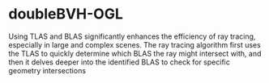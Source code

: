 # doubleBVH-OGL
Using TLAS and BLAS significantly enhances the efficiency of ray tracing, especially in large and complex scenes. The ray tracing algorithm first uses the TLAS to quickly determine which BLAS the ray might intersect with, and then it delves deeper into the identified BLAS to check for specific geometry intersections
